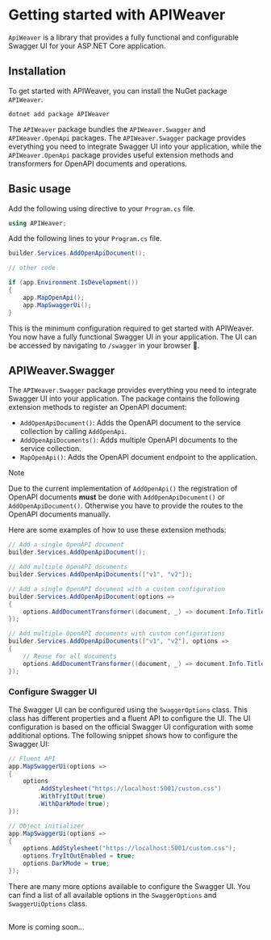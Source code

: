 # Getting started with APIWeaver

`ApiWeaver` is a library that provides a fully functional and configurable Swagger UI for your ASP.NET Core application.

## Installation

To get started with APIWeaver, you can install the NuGet package `APIWeaver`.

```shell
dotnet add package APIWeaver
```

The `APIWeaver` package bundles the `APIWeaver.Swagger` and `APIWeaver.OpenApi` packages. The `APIWeaver.Swagger` package provides everything you need to integrate Swagger UI into your application, while the `APIWeaver.OpenApi` package provides useful extension methods and transformers for OpenAPI documents and operations.

## Basic usage

Add the following using directive to your `Program.cs` file.

```csharp
using APIWeaver;
```

Add the following lines to your `Program.cs` file.

```csharp
builder.Services.AddOpenApiDocument();

// other code

if (app.Environment.IsDevelopment())
{
    app.MapOpenApi();
    app.MapSwaggerUi();
}
```

This is the minimum configuration required to get started with APIWeaver. You now have a fully functional Swagger UI in your application. The UI can be accessed by navigating to `/swagger` in your browser 🥳.

## APIWeaver.Swagger

The `APIWeaver.Swagger` package provides everything you need to integrate Swagger UI into your application. The package contains the following extension methods to register an OpenAPI document:

- `AddOpenApiDocument()`: Adds the OpenAPI document to the service collection by calling `AddOpenApi`.
- `AddOpenApiDocuments()`: Adds multiple OpenAPI documents to the service collection.
- `MapOpenApi()`: Adds the OpenAPI document endpoint to the application.

> [!NOTE]  
> Due to the current implementation of `AddOpenApi()` the registration of OpenAPI documents **must** be done with `AddOpenApiDocument()` or `AddOpenApiDocument()`.
> Otherwise you have to provide the routes to the OpenAPI documents manually.

Here are some examples of how to use these extension methods:

```csharp
// Add a single OpenAPI document
builder.Services.AddOpenApiDocument();

// Add multiple OpenAPI documents
builder.Services.AddOpenApiDocuments(["v1", "v2"]);

// Add a single OpenAPI document with a custom configuration
builder.Services.AddOpenApiDocument(options =>
{
    options.AddDocumentTransformer((document, _) => document.Info.Title = "My API");
});

// Add multiple OpenAPI documents with custom configurations
builder.Services.AddOpenApiDocuments(["v1", "v2"], options =>
{
    // Reuse for all documents
    options.AddDocumentTransformer((document, _) => document.Info.Title = "My API");
});
```

### Configure Swagger UI

The Swagger UI can be configured using the `SwaggerOptions` class. This class has different properties and a fluent API to configure the UI. The UI configuration is based on the official Swagger UI configuration with some additional options. The following snippet shows how to configure the Swagger UI:

```csharp
// Fluent API
app.MapSwaggerUi(options =>
{
    options
        .AddStylesheet("https://localhost:5001/custom.css")
        .WithTryItOut(true)
        .WithDarkMode(true);
});

// Object initializer
app.MapSwaggerUi(options =>
{
    options.AddStylesheet("https://localhost:5001/custom.css");
    options.TryItOutEnabled = true;
    options.DarkMode = true;
});
```

There are many more options available to configure the Swagger UI. You can find a list of all available options in the `SwaggerOptions` and `SwaggerUiOptions` class.

## 











<!-- ## APIWeaver configuration

API Weaver is highly configurable and can be customized to fit your needs by using the `OpenApiOptions` class.  -->


<!-- ### Transformers

Transformers are a way to modify the generated OpenAPI segments like the document, operations, servers or schemes. There are three different ways how transformers can be added to the options:

```csharp
builder.Services.AddApiWeaver(options =>
{
    options.WithGeneratorOptions(generatorOptions =>
    {
        // 1. Add a transformer using a async function
        generatorOptions.OperationTransformers.Add(async context =>
        {
            var customService = context.ServiceProvider.GetRequiredService<ICustomService>();
            var operationId = await customService.GetOperationIdAsync(context.OpenApiOperation, context.CancellationToken);
            context.OpenApiOperation.OperationId = operationId;
        });

        // 2. Add a transformer using a sync function
        generatorOptions.DocumentTransformers.Add(context =>
        {
            context.OpenApiDocument.Info.Description = "Some additional description";
        });
        
        // 3. Add a transformer using a implementation of IServerTransformer
        generatorOptions.ServerTransformers.Add(new CustomServerTransformer());
    });
});
```

More is coming soon...

## Swagger UI configuration

The Swagger UI can be configured using the `SwaggerOptions` class. This class has different properties and a fluent API to configure the UI. The UI configuration is based on the official [Swagger UI configuration](https://github.com/swagger-api/swagger-ui/blob/master/docs/usage/configuration.md). The following snippet shows how to configure the Swagger UI:

```csharp
app.UseSwaggerUi(options =>
{
    options.Title = "Swagger UI";
    options.WithUiOptions(swaggerUiOptions =>
    {
        swaggerUiOptions.TryItOutEnabled = true;
        swaggerUiOptions.DisplayOperationId = true;
    });
    options.WithOAuth2Options(oAuth2Options => oAuth2Options.ClientSecret = "my-client-secret");
});
``` -->

More is coming soon...
